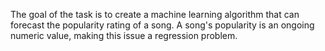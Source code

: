 The goal of the task is to create a machine learning algorithm that can forecast the popularity rating of a song. A song's popularity is an ongoing numeric value, making this issue a regression problem.

